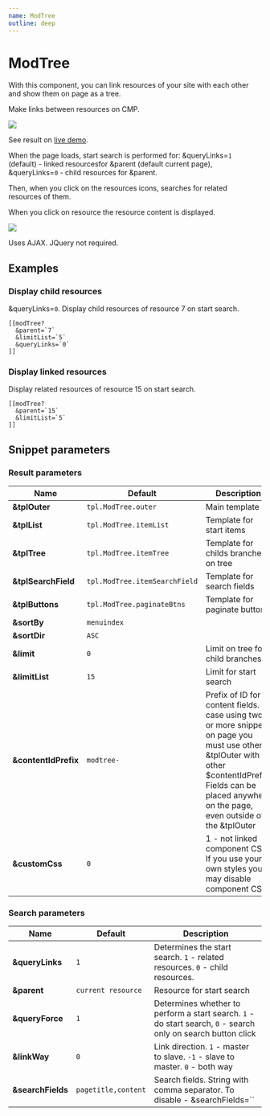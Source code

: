 ```yaml
---
name: ModTree
outline: deep
---
```

# ModTree

With this component, you can link resources of your site with each other and show them on page as a tree.

Make links between resources on CMP.

[![](https://file.modx.pro/files/b/3/1/b31a66bf709cb4e4212e157d7c1d496ds.jpg)](https://file.modx.pro/files/b/3/1/b31a66bf709cb4e4212e157d7c1d496d.jpg)

See result on [live demo][1].

When the page loads, start search is performed for:
&queryLinks=`1` (default) - linked resourcesfor &parent (default current page),
&queryLinks=`0` - child resources for &parent.

Then, when you click on the resources icons, searches for related resources of them.

When you click on resource the resource content is displayed.

[![](https://file.modx.pro/files/4/1/1/41169caaac34dbce4a1215f8a61963ffs.jpg)](https://file.modx.pro/files/4/1/1/41169caaac34dbce4a1215f8a61963ff.png)

Uses AJAX. JQuery not required.

## Examples

### Display child resources

&queryLinks=`0`. Display child resources of resource 7 on start search.

```modx
[[modTree?
  &parent=`7`
  &limitList=`5`
  &queryLinks=`0`
]]
```

### Display linked resources

Display related resources of resource 15 on start search.

```modx
[[modTree?
  &parent=`15`
  &limitList=`5`
]]
```

## Snippet parameters

### Result parameters

| Name                 | Default                       | Description                                                                                                                                                                                                   |
|----------------------|-------------------------------|---------------------------------------------------------------------------------------------------------------------------------------------------------------------------------------------------------------|
| **&tplOuter**        | `tpl.ModTree.outer`           | Main template                                                                                                                                                                                                 |
| **&tplList**         | `tpl.ModTree.itemList`        | Template for start items                                                                                                                                                                                      |
| **&tplTree**         | `tpl.ModTree.itemTree`        | Template for childs branches on tree                                                                                                                                                                          |
| **&tplSearchField**  | `tpl.ModTree.itemSearchField` | Template for search fields                                                                                                                                                                                    |
| **&tplButtons**      | `tpl.ModTree.paginateBtns`    | Template for paginate buttons                                                                                                                                                                                 |
| **&sortBy**          | `menuindex`                   |                                                                                                                                                                                                               |
| **&sortDir**         | `ASC`                         |                                                                                                                                                                                                               |
| **&limit**           | `0`                           | Limit on tree for child branches                                                                                                                                                                              |
| **&limitList**       | `15`                          | Limit for start search                                                                                                                                                                                        |
| **&contentIdPrefix** | `modtree-`                    | Prefix of ID for content fields. In case using two or more snippet on page you must use other &tplOuter with other $contentIdPrefix. Fields can be placed anywhere on the page, even outside of the &tplOuter |
| **&customCss**       | `0`                           | 1 - not linked component CSS. If you use your own styles you may disable component CSS                                                                                                                        |

### Search parameters

| Name              | Default             | Description                                                                                                   |
|-------------------|---------------------|---------------------------------------------------------------------------------------------------------------|
| **&queryLinks**   | `1`                 | Determines the start search. `1` - related resources. `0` - child resources.                                  |
| **&parent**       | `current resource`  | Resource for start search                                                                                     |
| **&queryForce**   | `1`                 | Determines whether to perform a start search. `1` - do start search, `0` - search only on search button click |
| **&linkWay**      | `0`                 | Link direction. `1` - master to slave. `-1` - slave to master. `0` - both way                                 |
| **&searchFields** | `pagetitle,content` | Search fields. String with comma separator. To disable - &searchFields=``                                     |

[1]: http://modtree.visermort.ru/examples.html

